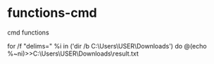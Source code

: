 # functions-cmd
cmd functions


for /f "delims=" %i in ('dir /b C:\Users\USER\Downloads') do @(echo %~ni)>>C:\Users\USER\Downloads\result.txt
